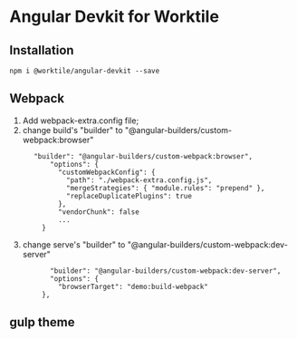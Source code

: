 # Angular Devkit for Worktile

## Installation
```
npm i @worktile/angular-devkit --save
```

## Webpack

1. Add webpack-extra.config file;
2. change build's "builder" to "@angular-builders/custom-webpack:browser"
```
      "builder": "@angular-builders/custom-webpack:browser",
          "options": {
            "customWebpackConfig": {
              "path": "./webpack-extra.config.js",
              "mergeStrategies": { "module.rules": "prepend" },
              "replaceDuplicatePlugins": true
            },
            "vendorChunk": false
            ...
        }
```
3. change serve's "builder" to "@angular-builders/custom-webpack:dev-server"
```
          "builder": "@angular-builders/custom-webpack:dev-server",
          "options": {
            "browserTarget": "demo:build-webpack"
        },
```

## gulp theme
